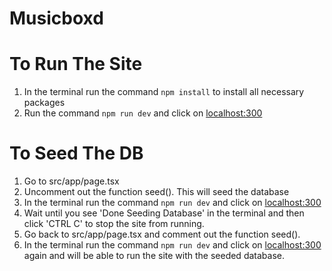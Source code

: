 # Musicboxd


# To Run The Site
1. In the terminal run the command `npm install` to install all necessary packages
2. Run the command `npm run dev` and click on [localhost:300](http://localhost:3000)

# To Seed The DB
1. Go to src/app/page.tsx 
2. Uncomment out the function seed(). This will seed the database
3. In the terminal run the command `npm run dev` and click on [localhost:300](http://localhost:3000)
4. Wait until you see 'Done Seeding Database' in the terminal and then click 'CTRL C' to stop the site from running.
5. Go back to src/app/page.tsx and comment out the function seed().
6. In the terminal run the command `npm run dev` and click on [localhost:300](http://localhost:3000) again and will be able to run the site with the seeded database. 